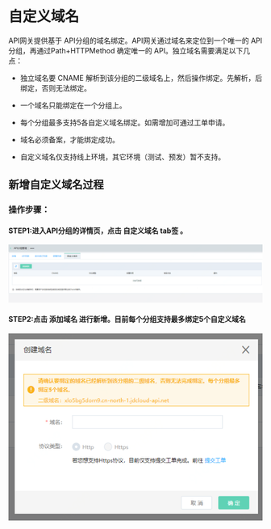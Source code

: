 # 自定义域名

API网关提供基于 API分组的域名绑定。API网关通过域名来定位到一个唯一的 API分组，再通过Path+HTTPMethod 确定唯一的 API。独立域名需要满足以下几点：

* 独立域名要 CNAME 解析到该分组的二级域名上，然后操作绑定。先解析，后绑定，否则无法绑定。

* 一个域名只能绑定在一个分组上。

* 每个分组最多支持5各自定义域名绑定。如需增加可通过工单申请。

* 域名必须备案，才能绑定成功。

* 自定义域名仅支持线上环境，其它环境（测试、预发）暂不支持。



## 新增自定义域名过程
### 操作步骤：
#### STEP1:进入API分组的详情页，点击 自定义域名   **tab签** 。

![域名list](../../../../../image/Internet-Middleware/API-Gateway/zdyym-list.png)

#### STEP2:点击   **添加域名** 进行新增。目前每个分组支持最多绑定5个自定义域名

![域名list](../../../../../image/Internet-Middleware/API-Gateway/zdyym-add.png)




